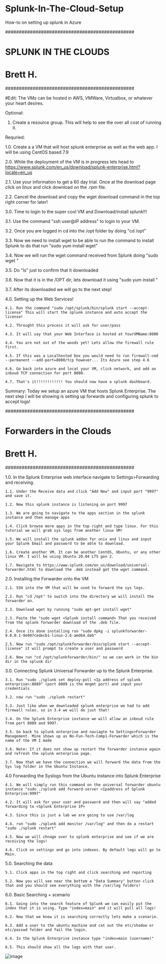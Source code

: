 # Splunk-In-The-Cloud-Setup
How-to on setting up splunk in Azure

###############################################
#            SPLUNK IN THE CLOUDS             #
#                  Brett H.                   #
###############################################

#Edit: The VMs can be hosted in AWS, VMWare, Virtualbox, or whatever your heart desires.

Optional:
1. Create a resource group. This will help to see the over all cost of running it.

Requried:

1.0. Create a a VM that will host splunk enterprise as well as the web app. I will be using CentOS based 7.9

2.0. While the deployment of the VM is in progress lets head to https://www.splunk.com/en_us/download/splunk-enterprise.html?locale=en_us

  2.1. Use your information to get a 60 day trial. Once at the download page click on linux and click download on the .rpm file.

  2.2. Cancel the download and copy the wget download command in the top right corner for later!

3.0. Time to login to the super cool VM and Download/install splunk!!!

  3.1. Use the command "ssh user@IP address" to login to your VM.

  3.2. Once you are logged in cd into the /opt folder by doing "cd /opt"

  3.3. Now we need to install wget to be able to run the command to install Splunk to do that run "sudo yum install wget"

  3.4. Now we will run the wget command received from Splunk doing "sudo wget <Splunk Command>"

  3.5. Do "ls" just to confirm that it downloaded

  3.6. Now that it is in the /OPT dir, lets download it using "sudo yum install <File that was downloaded>"

  3.7. After its downloaded we will go to the next step!
 
  4.0. Setting up the Web Services!
  
    4.1. Run the command "sudo /opt/splunk/bin/splunk start --accept-license" This will start the splunk instance and auto accept the license!
  
    4.2. Throught this process it will ask for user/pass
  
    4.3. It will say that your Web Interface is hosted at YourVMName:8000
  
    4.4. You are not out of the woods yet! Lets allow the firewall rule first.
  
    4.5. If this was a Localhosted box you would need to run firewall-cmd --permanent --add-port=8000/tcp however... Its Azure see step 4.6
  
    4.6. Go back into azure and locat your VM, click network, and add an inboud TCP connection for port 8000.
  
    4.7. That's it!!!!!!!!!!!! You should now have a splunk dashboard.
  
  Summary: Today we setup an azure VM that hosts Splunk Enterprise. The next step I will be showing is setting up forwards and configuring splunk to accept logs!
  
  
###############################################
#           Forwarders in the Clouds          #
#                  Brett H.                   #
###############################################
  
  

  1.0. In the Splunk Enterprise web interface navigate to Settings>Forwarding and receiving.
  
    1.1. Under the Receive data and click "Add New" and input port "9997" and save it.
  
    1.2. Now this splunk instance is listening on port 9997 
  
    1.3. We are going to navigate to the apps section in the splunk instance and then manage apps
  
    1.4. Click browse more apps in the top right and type linux. For this tutorial we will grab sys logs from another linux VM!
  
    1.5. We will install the splunk addon for unix and linux and input your Splunk Email and password to be able to download.
  
    1.6. Create another VM. It can be another CentOS, Ubuntu, or any other linux VM. I will be using Ubuntu 20.04 LTS gen 2.
  
    1.7. Navigate to https://www.splunk.com/en_us/download/universal-forwarder.html to download the .deb instead get the wget command.

  2.0. Installing the Forwarder onto the VM
  
    2.1. SSH into the VM that will be used to forward the sys logs.
  
    2.2. Run "cd /opt" to switch into the directory we will install the forwarder on.
  
    2.3. Download wget by running "sudo apt-get install wget" 
  
    2.3. Paste the "sudo wget <Splunk install command> That you received from the splunk forwarder download of the .deb file.
  
    2.4. Once its done installing run "sudo dpkg -i splunkforwarder-9.0.0.1-9e907cedecb1-linux-2.6-amd64.deb"
  
    2.5. Now run "sudo /opt/splunkforwarder/bin/splunk start --accept-license" it will prompt to create a user and password
  
    2.6. Now run "cd /opt/splunkforwarder/bin/" so we can work in the bin dir in the splunk dir
    
  3.0. Connecting Splunk Universal Forwarder up to the Splunk Enterprise.
  
    3.1. Run "sudo ./splunk set deploy-poll <Ip address of splunk enterprise>:8089" (port 8089 is the mngmt port) and input your credentials
  
    3.2. now run "sudo ./splunk restart"
  
    3.3. Just like when we downloaded splunk enterprise we had to add firewall rules. so in 3.4 we will do just that!
  
    3.4. On the Splunk Enterprise instance we will allow an inboud rule from port 8089 and 9997.
  
    3.5. Go back to splunk enterprise and naviagte to Settings>Forwarder Management. Mine shows up as No-Fun-Tech-Comp1-Forwarder which is the name of the VM I made
  
    3.6. Note: If it does not show up restart the forwarder instance again and refresh the splunk enterprise page.
  
    3.7. Now that we have the connection we will forward the data from the Sys log folder in the Ubuntu Instance.
  
  4.0 Forwarding the Syslogs from the Ubuntu instance into Splunk Enterprise
  
    4.1. We will simply run this command on the universal forwarder ubuntu instance "sudo ./splunk add forward-server <Ipaddress of Splunk Enterprise:9997"
  
    4.2. It will ask for your user and password and then will say "added forwarding to <Splunk Enterprise IP>
  
    4.3. Since this is just a lab we are going to use /var/log
  
    4.4. run "sudo ./splunk add monitor /var/log" and then do a restart "sudo ./splunk restart"
  
    4.5. Now we will chnage over to splunk enterprise and see if we are receiving the logs!
  
    4.6. Click on settings and go into indexes. By default logs will go to Main.

  5.0. Searching the data
  
    5.1. Click apps in the top right and click searching and reporting
  
    5.2. Now you will see near the bottom a "Data Summary" button click that and you should see everything with the /var/log folders!

  6.0. Basic Searching + scenario
  
    6.1. Going into the search feature of Splunk we can easily put the index that it is using. Type "index=main" and it will pull all logs!
  
    6.2. Now that we know it is searching correctly lets make a scenario.
  
    6.3. Add a user to the ubuntu machine and cat out the etc/shadow or etc/passwd folder and fail the login.
  
    6.4. In the Splunk Enterprise instance type "index=main (username)"
  
    6.5. This should show all the logs with that user.
  
  ![image](https://user-images.githubusercontent.com/77608692/183504940-d44174f8-4261-4e6f-9bee-5a96e37bb499.png)

  

